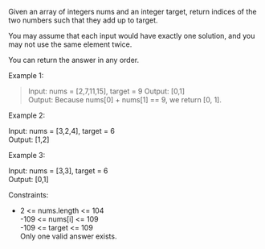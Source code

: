 Given an array of integers nums and an integer target, return indices of the two numbers such that they add up to target.

You may assume that each input would have exactly one solution, and you may not use the same element twice.

You can return the answer in any order.

 

Example 1:

> Input: nums = [2,7,11,15], target = 9
 Output: [0,1]  
 Output: Because nums[0] + nums[1] == 9, we return [0, 1].

Example 2:

Input: nums = [3,2,4], target = 6  
Output: [1,2]

Example 3:

Input: nums = [3,3], target = 6  
Output: [0,1]
 

Constraints:

- 2 <= nums.length <= 104  
-109 <= nums[i] <= 109  
-109 <= target <= 109  
Only one valid answer exists.
